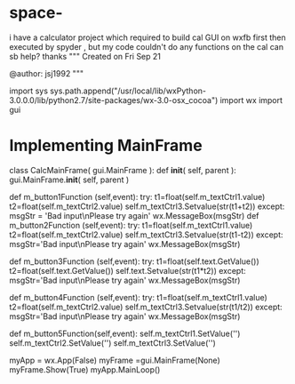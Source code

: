 space-
======

i have a calculator project which required to build cal GUI on wxfb first then executed by spyder , but my code couldn't do any functions on the cal can sb help? thanks
"""
Created on Fri Sep 21 

@author: jsj1992
"""

import sys
sys.path.append("/usr/local/lib/wxPython-3.0.0.0/lib/python2.7/site-packages/wx-3.0-osx_cocoa")
import wx
import gui

# Implementing MainFrame
class CalcMainFrame( gui.MainFrame ):
	def __init__( self, parent ):
		gui.MainFrame.__init__( self, parent )
	
 
def m_button1Function (self,event):
        try:
            t1=float(self.m_textCtrl1.value)
            t2=float(self.m_textCtrl2.value)
            self.m_textCtrl3.Setvalue(str(t1+t2))
        except:
            msgStr = 'Bad input\nPlease try again'
            wx.MessageBox(msgStr)
def m_button2Function (self,event):
        try:
            t1=float(self.m_textCtrl1.value)
            t2=float(self.m_textCtrl2.value)
            self.m_textCtrl3.Setvalue(str(t1-t2))
        except:
            msgStr='Bad input\nPlease try again'
            wx.MessageBox(msgStr)
        
def m_button3Function (self,event):
        try:
            t1=float(self.text.GetValue())
            t2=float(self.text.GetValue())
            self.text.Setvalue(str(t1*t2))
        except:
            msgStr='Bad input\nPlease try again'
            wx.MessageBox(msgStr)
    
def m_button4Function (self,event):
        try:
            t1=float(self.m_textCtrl1.value)
            t2=float(self.m_textCtrl2.value)
            self.m_textCtrl3.Setvalue(str(t1/t2))
        except:
            msgStr='Bad input\nPlease try again'
            wx.MessageBox(msgStr)
            
def m_button5Function(self,event):
        self.m_textCtrl1.SetValue('')
        self.m_textCtrl2.SetValue('')
        self.m_textCtrl3.SetValue('')
        
myApp = wx.App(False)
myFrame =gui.MainFrame(None)
myFrame.Show(True)
myApp.MainLoop()
